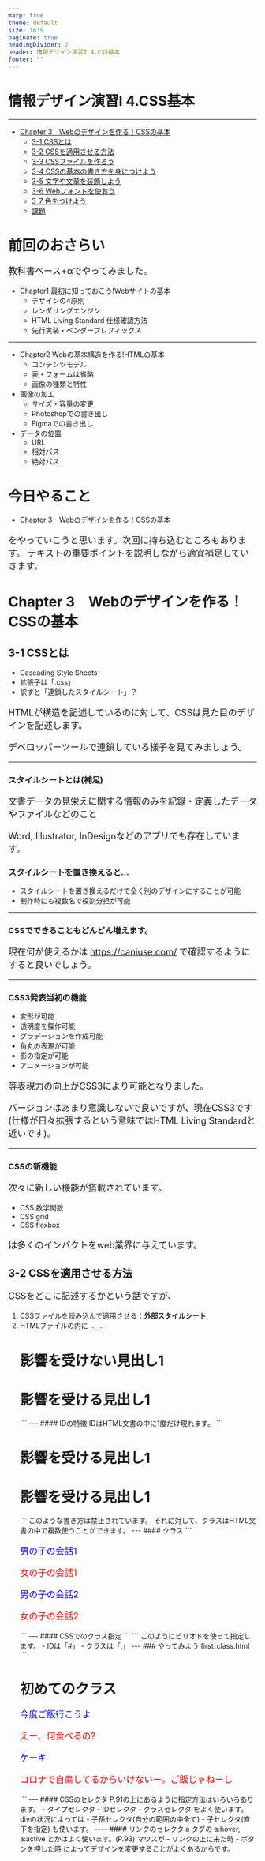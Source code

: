 ```yaml
---
marp: true
theme: default
size: 16:9
paginate: true
headingDivider: 2
header: 情報デザイン演習I 4.CSS基本
footer: ""
---
```


# 情報デザイン演習I 4.CSS基本<!-- omit in toc -->

---

- [Chapter 3　Webのデザインを作る！CSSの基本](#chapter-3webのデザインを作るcssの基本)
  - [3-1 CSSとは](#3-1-cssとは)
  - [3-2 CSSを適用させる方法](#3-2-cssを適用させる方法)
  - [3-3 CSSファイルを作ろう](#3-3-cssファイルを作ろう)
  - [3-4 CSSの基本の書き方を身につけよう](#3-4-cssの基本の書き方を身につけよう)
  - [3-5 文字や文章を装飾しよう](#3-5-文字や文章を装飾しよう)
  - [3-6 Webフォントを使おう](#3-6-webフォントを使おう)
  - [3-7 色をつけよう](#3-7-色をつけよう)
  - [課題](#課題)



# 前回のおさらい<!-- omit in toc -->
教科書ベース+αでやってみました。
- Chapter1 最初に知っておこう!Webサイトの基本
  - デザインの4原則
  - レンダリングエンジン
  - HTML Living Standard 仕様確認方法
  - 先行実装・ベンダープレフィックス

---
- Chapter2 Webの基本構造を作る!HTMLの基本
  - コンテンツモデル
  - 表・フォームは省略
  - 画像の種類と特性
- 画像の加工
  - サイズ・容量の変更
  - Photoshopでの書き出し
  - Figmaでの書き出し
- データの位置
  - URL
  - 相対パス
  - 絶対パス

# 今日やること<!-- omit in toc -->
- Chapter 3　Webのデザインを作る！CSSの基本

をやっていこうと思います。次回に持ち込むところもあります。
テキストの重要ポイントを説明しながら適宜補足していきます。

# Chapter 3　Webのデザインを作る！CSSの基本

## 3-1 CSSとは
- Cascading Style Sheets
- 拡張子は「.css」
- 訳すと「連鎖したスタイルシート」？

HTMLが構造を記述しているのに対して、CSSは見た目のデザインを記述します。

デベロッパーツールで連鎖している様子を見てみましょう。

---
### スタイルシートとは(補足)<!-- omit in toc -->
文書データの見栄えに関する情報のみを記録・定義したデータやファイルなどのこと

Word, Illustrator, InDesignなどのアプリでも存在しています。

### スタイルシートを置き換えると...<!-- omit in toc -->
- スタイルシートを置き換えるだけで全く別のデザインにすることが可能
- 制作時にも複数名で役割分担が可能

---
### CSSでできることもどんどん増えます。<!-- omit in toc -->

現在何が使えるかは
https://caniuse.com/
で確認するようにすると良いでしょう。

---
### CSS3発表当初の機能<!-- omit in toc -->
- 変形が可能
- 透明度を操作可能
- グラデーションを作成可能
- 角丸の表現が可能
- 影の指定が可能
- アニメーションが可能

等表現力の向上がCSS3により可能となりました。

バージョンはあまり意識しないで良いですが、現在CSS3です(仕様が日々拡張するという意味ではHTML Living Standardと近いです)。

---
### CSSの新機能<!-- omit in toc -->

次々に新しい機能が搭載されています。

- CSS 数学関数
- CSS grid
- CSS flexbox

は多くのインパクトをweb業界に与えています。

## 3-2 CSSを適用させる方法
CSSをどこに記述するかという話ですが、
1. CSSファイルを読み込んで適用させる：**外部スタイルシート**
2. HTMLファイルの<head>内に<style>タグで指定する：**内部スタイルシート**
3. HTMLタグの中にstyle属性を指定する：**インラインCSS**

と3つ記載あるので、まずは試してみましょう。

---
### やってみよう<!-- omit in toc -->
1. VSCを開いて、ID_ROOTが開かれていることを確認
2. 今日の作業フォルダ**ID_04**を作成,その中に**c3-02**フォルダを作成
3. 03-02の中にc3-02-1.htmlを作成して、P.89を入力
4. 同じくstyle.cssを作成して

```
h1 {
   color: red;
}
p {
   font-size: 18px;
}
```
5. c3-02-2.htmlを作成してP.90を入力
6. c3-03-3.htmlを作成してP.91を入力

どのhtmlも同じように見えますか？

---
### どれ使うの？<!-- omit in toc -->
結論から言えば、
> cssの記述には「1. CSSファイルを読み込んで適用させる」を使いましょう。

ちょっとした実験などをするときに2を、3はよっぽどの理由がない限り使いません。

理由としては、
> 複数ページのデザインを一括で変更したいから

となります。

## 3-3 CSSファイルを作ろう
1. **ID_04**に**c3-03**フォルダを作成
2. その中にstyle.cssを作成してP.92を記述
3. **c3-03**に**c-03-2.html**を作成してP.93を記述
4. Live Serverで見てみよう。

## 3-4 CSSの基本の書き方を身につけよう
セレクタ・プロパティ・値の3つを組み合わせて記述します。
```
セレクタ {
   プロパティ1: 値1;
   プロパティ2: 値2;
}
```
のように書いていきます。「:」とその後のスペース、「;」を間違えないように。
- セレクタ：どこの要素の
- プロパティ：何を
- 値：これにしてください

という感じです。

---
### 書くときのルール<!-- omit in toc -->
- 改行、最初は入れておきましょう(省略可能)
- 半角英数字で書く
- 小文字を使おう
- 複数のセレクタに指定するときは、「,」で区切ります。
- 単位は「px」「%」「rem」あたりから覚えよう。(本当は色々あります)

---
### divタグ<!-- omit in toc -->
P.96の下に記載があるので、説明します。
デザイン的な表現をアシストするためのタグです。

---
### やってみよう<!-- omit in toc -->
1. **ID_04**に**c3-04**フォルダを作成
2. その中にstyle.cssを作成しよう(p.96右)
3. c3-04-1.htmlを作成して、bodyタグの中に(p.96左)をかこう。style.cssにリンクを忘れずに。

---
### 答え<!-- omit in toc -->
style.cssはそのままでいいですが、c3-04-1.htmlは
```
<!DOCTYPE html>
<html>
   <head>
      <meta charset="UTF-8">
      <title>c3-04-1</title>
      <link rel="stylesheet" href="style.css">
   </head>
   <body>
      <div>
         <p>まんまる子猫</p>
      </div>
      <p>のんびり子猫</p>
   </body>
</html>
```

この教科書いきなり省くなぁ...

---
### 要素の中の要素を指定するセレクタ<!-- omit in toc -->
```
div p {
   color: red;
}
```
だと、divタグの中にあるpタグとなります。

```
div, p{
   color: red;
}
```
だと、divタグとpタグに指定するでしたね。

あとでもう少しやりますが、一応セレクタチートシート貼っておきます。
- [CSSセレクタのチートシート](https://webliker.info/css-selector-cheat-sheet/)

---
### 覚えなくていいよ<!-- omit in toc -->
色々なことを教えていきますが、
> こんなことできるんだ

ということを知っておけばいいです。
あとは、必要な時に、「チートシート」でググりましょう。

次から始まるプロパティも同様です。覚えるではなく、何を制御できるかを知っておきましょう。



## 3-5 文字や文章を装飾しよう

### 文字の大きさを変える「font-size」<!-- omit in toc -->
単位について実験してみましょう。

**この後、htmlファイルはbodyタグの中しか記載しないことにします。**(教科書がそうなんだもん)

style.cssへのリンクを忘れずに。

この意味わかるかな？

---
### やってみよう<!-- omit in toc -->
1. **ID_04**に**c3-05**フォルダを作成
2. その中にstyle.cssを作成しよう(p.97)
3. c3-05-1.htmlを作成して

```
<h1>猫の一日</h1>
<h2>ひたすら寝ています</h2>
<p>猫は毎日12〜16時間は睡眠を取ると言われています。
ただし、熟睡している時間は意外と少なく、ほとんどが浅い眠りです。
物音がするとすぐ目を覚ますのはそのせいなんですね。</p>
```

文字の大きさが変わる理由が単位とともに理解できるでしょうか？
デベロッパーツールも使ってみましょう。

---
### 適切な文字サイズは？<!-- omit in toc -->
- 本文は14~18px程度が一般的
- 文字サイズのバリエーションは増やしすぎないようにしましょう。
  
---
### 見出しとジャンプ率<!-- omit in toc -->
- 見出しと本文の文字サイズの比率を**ジャンプ率**と呼びます。
- 高いと躍動的で楽しい雰囲気
- 低いと上品で落ち着いた雰囲気

---
### フォントの種類を変える「font-family」<!-- omit in toc -->
この辺から、「こんなことができるよ」なので、説明にして演習はパスします。

と、Windows, Macともにインストール済みのデバイスフォントは同じフォントが少ないので結局、無難な組み合わせを

- [【2023年版】font-familyの正しい指定方法・タイプ別おすすめフォント設定例](https://willcloud.jp/knowhow/font-family/)
- [2024年に最適なfont-familyの書き方](https://ics.media/entry/200317/)

などで調べることになります。(おすすめのfont-family設定例)

どうしても素敵なフォントを利用する場合には3-6 Webフォントを使うことになりますが、表示に時間がかかってしまうデメリットがあります。

---
### (脱線) OSのフォント管理
- Macでは「Font Book」というアプリでフォントを管理します。
- Winでは「設定 - 個人用設定 - フォント」から一覧を閲覧でき、追加したい場合はフォントファイルを右クリックして「インストール」とするみたいです。

いずれにしても、個人のPCにフォントがあっても、他の環境では入っていないため、HP作成時にはこの管理方法はしません。(3-6 Webフォントで説明)


---
### 文字の太さを変えよう「font-weight」<!-- omit in toc -->
フォントによりますが、
- lighter
- normal
- bold
- bolder

等と太さを変更させることができます。

---
### 行の高さを変えよう「line-height」<!-- omit in toc -->
行間を変えることができます。

---
### 文章を揃えよう「text-align」<!-- omit in toc -->
- left
- right
- center
- justify(両端揃え)

wordでもありますね。centerの使いすぎに注意しましょう。

## 3-6 Webフォントを使おう
- 従来はコンピュータにインストールされていないフォントは表示できなかった(違うものに置き換えられた)ため、デザインするには画像にするしかなかった。
- 画像にすると、検索性などで不利
- Web上のフォントを利用することができるようになった。

---
### やってみよう<!-- omit in toc -->
1. [Google Fonts](https://fonts.google.com/)に行ってみよう
2. FilterのLanguageから「Japanese」
3. 「M plus rounded 1c」を検索してみよう
4. クリックすると、複数の太さのものが表示される
5. GetFontをクリック
6. GetEmbededCodeをクリック
7. 全スタイルが登録されているので、いらないスタイルは「Change styles」をクリックして、いらないのをOFFに
8. headタグ内のcssをリンクしている場所より上に「Embed code in the <head> of your html」をコピー
9. cssに「M PLUS Rounded 1c: CSS classes」をコピー



<!-- 2023 ver
5. 右の「Select *******」のところをいくつかクリック
6. 右のlinkの下のをhtmlのheadタグの中にコピペ(style.cssをリンクしているのより上に)
7. cssには「CSS rules to specify families」を指定
-->
---
### サンプル
これで、クラス指定でフォント指定ができるようになります。
```html
<p class="m-plus-rounded-1c-medium">はろー</p>
```

もちろんcssを参考にして、他の要素を装飾しても構いません。

```css
h1 {
   font-family: "M PLUS Rounded 1c", sans-serif;
   font-weight: 900;
   font-style: normal;
}
```


---
### linkされるCSSファイルの順番<!-- omit in toc -->
コピペして利用できるのは便利ですが、順番が非常に大事です。

ここでコピペしてきたのはWebフォントを利用する準備ですので、必ず

> style.cssをリンクした行より前にhtmlを置く必要がある

ということになります。

## 3-7 色をつけよう

---
### 色の指定方法<!-- omit in toc -->
1. カラーコード
2. RGB,HSL値
3. 色の名前

で指定します。1,3が一般的かな...
2は半透明にしたい時くらいだと思います。

---
### カラーコード<!-- omit in toc -->
HTMLでは基本的には16進数を使ってRGBの数値を指定して色を表現します.
#8800ffとは「#」が16進数で表すよ、という宣言で

- 88 R(Red)の値
- 00 G(Green)の値
- ff B(Blue)の値

16進数では0,1,2,3,4,5,6,7,8,9,a,b,c,d,e,fの16個の文字を使って数字を表す方法で、

- #000000 黒
- #ffffff 白

となります。Photoshop,Illustratorの色表記からも選べますし、Googleで**カラーピッカー**とググっても出てきます。

同じ値が続くとき、3桁に省略できることも知っておきましょう(例えば#ffffff -> #fff)

---
### 色の名前<!-- omit in toc -->
- [原色大辞典](https://www.colordic.org/)
- [WEBカラー見本一覧（基本色、セーフカラー）](https://note.cman.jp/color/base_color.cgi)

等から選びましょう。

---
### RGB値・HSL値<!-- omit in toc -->
透明度の指定にはこの辺を扱う必要があります。HSLでは直感的に色を指定することが可能となります。
#### RGB<!-- omit in toc -->
「rgb(255, 42, 53);」「rgba(255, 42, 53, 0.5);」のように指定。
透過度も指定できる

#### HSL<!-- omit in toc -->
「hsl(0, 100%, 100%);」「hsla(0, 100%, 100%, 0.5);」のように指定。
透過度も指定できる

---
### 文字に色をつけよう「color」<!-- omit in toc -->
これまでにも利用しましたね。よく使います。

---
### 背景に色をつけよう「background-color」<!-- omit in toc -->
htmlの要素の背景に色をつけることが可能となります。

---
### P.110〜P.131<!-- omit in toc -->
ざっとみていきましょう。

3-8 ~ 3-10に当たります。

3-10は必要になった時に、調べて使いましょう。

---
### コメントアウト(P.139)<!-- omit in toc -->
HTMLでは
```HTML
<!-- ここが無視される -->
```
CSSでは
```CSS
/* ここが無視される */
```
とちょっと表記が違いますが、メモなど残すのに便利です。

---
## 課題

今日は3-10までやりました。

P.97から131ページで紹介されたCSSプロパティを使ってみよう

kadaiというフォルダを作って
kadai.html
style.css
を作成して、そこで自由に記述してみましょう。

kadaiフォルダを圧縮して、NASに提出してください。

<!--


### このくらいで4回目は終わりでいいかな...
時間あったら、なんか課題出すか、または、ID,クラスについて説明します。

今後の予定

3-8(背景)ってそんなに要らなくない？
3-9,3-10,3-11大事　BOXモデルとは明記されてない
3-12(list-style)ってそんなに要らなくない？
3-13 超大事 ID,class
3-14 flexbox, css grid
3-15でリセットCSSか

5回目で3-9,3-10,3-11,  3-13,  3-15,
6回目でセマンティックコーディング(html5 outlinerとか)
7回目で3-14

---
### ここから
去年のID,クラスの説明資料です(時間なかったら来週)


---
### CSSの基本文法を理解する
P.90に戻りましょう。

プロパティ 値については説明しました。

セレクタという概念があります。
先ほど、h1 というセレクタ を用いましたが、ここをクリアするには「ID」「クラス」という概念が必要になってきます。

---
#### ID
前回、「同じページ内のリンクを指定」(P.60) で ID を設定しましたね。 そして、#をつけてリンクすることを確認しました。

これと同じでCSSでも次のように指定できます

```
<style>
   h1#s1{
      color: #8800ff;
   }
</style>
...
...
<h1>影響を受けない見出し1</h1>
<h1 id="s1">影響を受ける見出し1</h1>
```

---
#### IDの特徴
IDはHTML文書の中に1度だけ現れます。

```
<h1 id="s1">影響を受ける見出し1</h1>
<h1 id="s1">影響を受ける見出し1</h1>
```
このような書き方は禁止されています。

それに対して、クラスはHTML文書の中で複数使うことができます。

---
#### クラス
```
<p class="boy">男の子の会話1</p>
<p class="girl">女の子の会話1</p>
<p class="boy">男の子の会話2</p>
<p class="girl">女の子の会話2</p>
```

---
#### CSSでのクラス指定
```
<style>
  p.boy{
    color: blue;
  }
  p.girl{
    color: red;
}
</style>
```
このようにピリオドを使って指定します。

- IDは「#」
- クラスは「.」

---
### やってみよう first_class.html
```
<!DOCTYPE html>
<html>
<head>
   <meta charset="utf-8">
   <title>初めてのクラス</title>
   <style>
      p.boy{
         color: blue;
      }
      p.girl{
         color: red; 
      }
   </style>
</head>
<body>
   <div>
      <h1>初めてのクラス</h1>
      <p class="boy">今度ご飯行こうよ</p>
      <p class="girl">えー、何食べるの?</p>
      <p class="boy">ケーキ</p>
      <p class="girl">コロナで自粛してるからいけないー。ご飯じゃねーし</p>
   </div>
</body>
</html>
```
---
#### CSSのセレクタ
P.91の上にあるように指定方法はいろいろあります。

- タイプセレクタ
- IDセレクタ
- クラスセレクタ

をよく使います。divの状況によっては
- 子孫セレクタ(自分の範囲の中全て)
- 子セレクタ(直下を指定)

も使います。

----
#### リンクのセレクタ
a タグの a:hover, a:active とかはよく使います。(P.93)

マウスが
- リンクの上に来た時
- ボタンを押した時

によってデザインを変更することがよくあるからです。

<!--
## Chapter03-02 CSSを記述する場所とCSSの検証について

---
### CSSを記述する場所(P.88-)
さっきやりましたね。

3種類あることを確認しましょう。(P.95上)

---
#### @import
サイトが大きくなると、CSSファイルを分割したくなることがあります。

そんな時には、
```
@import url();
```
などをCSSの冒頭に書くことで分割することができます。

---
#### 検証
HTML や CSS はエラーが多少あってもたまたまうまく動作することがあります。バリデーションサービスがあるということを押さえておきましょう。(P.95)

ただ、CSSは進化が早いため、警告が多く出る傾向に現在はありま

[CSS Validation Service](https://jigsaw.w3.org/css-validator/validator.html)

---
#### 実習課題06(P.97)
やってみましょう。
- https://www.scc-kk.co.jp/scc-books/b-408.html からダウンロードしましょう (前回してますね)。
- Chapter3のTraining6を「ID04」にコピーしましょう。
- Sample-06-Complete.html,Sample-06-Complete.css を削除しましょう。
- Sample-06.htmlから2つのファイルを作成して、正しくCSSファイルにリンクを貼ってみましょう。


## Chapter03-03 CSSの「継承」と「ボックスモデル」の考え方

---
### カスケーティングスタイルシートとは(P.99)
先ほども「連結した」について説明しましたが、テキストで抑えておきましょう。


---
#### やってみよう cascading.html
```
<!DOCTYPE html>
<html>
<head>
   <meta charset="UTF-8">
   <title>継承の確認</title>
</head>
<body>
   <p>
      富士山は<em>日本で一番高い</em>山です
   </p>
</body>
</html>
```

---
#### headタグ内に追加しよう
```
   <style>
      body {
         font-size:24px;
      }
      p{
         color: #888888;
      }
      em {
         color: #ff0000;
      }
   </style>
```

---
#### どうなるか？
##### 富士山は・山です
bodyを継承し「font-size:24px;」が設定され、pで定義された 「color:#888888;」となっている

##### 日本で一番高い
bodyを継承し「font-size:24px;」が設定され、pで定義された 「color:#888888;」 となっているが、em の「color:#ff0000;」の方に上書きされている。

---
#### Chromeのデベロッパーツールで確認しよう
- 表示 - 開発/管理 - デベロッパーツール(Option+Command+I)で表示させて、
- ElementsのStyle

を確認してみましょう。

- Elements で「<p>」を選ぶと Styles で「Inherited from body」として
24px が継承されているのがわかります。
- Elements で「<em> 日本で一番高い </em>」のところを選択すると、 Styles で「Inherited from p」と書いてありますが、打ち消しされてい て、em の設定に上書きされていることがわかります。

---
#### 継承理解できたかな？
- 基本的には、上位の要素のスタイルが下位に引き継がれますが、下位で上書きできることがわかったでしょうか?
- これが、CSS(Cascading Style Sheet)...”連鎖する”スタイルシート、の意味となります。
- 下位の要素で指定された CSS の方が有効となり、以前の部分の指定は打ち消されます。


CSSファイルのどこで書いたかは関係なく、要素の上位・下位という関係性に影響があることを抑えておきましょう。

_ただし、同じセレクタで2度指定した場合には2回目が有効となります。_

---
### CSSボックスモデルとは？(P.100)

---
#### CSSにおける要素とそのデザインに関する考え方
CSS では全ての要素にボックス (箱) を想定します。そして、箱の 
- コンテンツの大きさ
- 箱の内側の余白
- 箱の枠線 (境界線)
- 箱の外側の余白

という概念を持ちます。

---
![](img/Boxmodel-detail.png)

---
#### ボックスモデルのプロパティ
##### コンテンツの大きさ
height,width
##### 箱の内側の余白
padding 
##### 箱の枠線(境界線)
border 
##### 箱の外側の余白
margin 

---
#### ボックスモデルの確認
デベロッパーツールを利用するとどの様にボックスモデルが設定されているか確認することができます。
これは、CSS を作成する時には非常に重要となります。

CSSでは
- 文字の色やフォントサイズを指定すること

ももちろん大事ですが
- 要素をどのようにレイアウトするか

が非常に大事だからです。

---
#### 読み方
読みづらいので...
- [width](https://www.google.com/search?q=%E7%99%BA%E9%9F%B3+width)
- [height](https://www.google.com/search?q=%E7%99%BA%E9%9F%B3+height)

---
#### box-sizing
ボックスモデルの便利さに関しては、次回以降やっていきますが、CSS制作者にとって、少しめんどくさいものでもありました。そのため、width,heightの定義を少し変えるやり方が出てきました。(P.249)

- box-sizing: content-box;
paddingとborderの値をwidth,heightに含まない方法
- box-sizing: border-box;
paddingとborderの値をwidth,heightに含む方法

ある、ということだけ覚えておきましょう。

---
#### 実習課題07
P.100から少しおさらいしてから

実習課題No.07に取り組みましょう。


## Chapter03-04 ブラウザーのデフォルトCSS

---
### まずはやってみよう
- 「ID_04」の中に「layout.html」「layout.css」というファイルを作成しよう
- bodyタグの中にheaderタグ・mainタグ・footerタグを配置しよう
- layout.htmlからlayout.cssにリンクしよう
- それぞれ以下のように設定してみよう
  - header 高さ:100px, 背景色: red;
  - main   高さ:400px, 背景色: green;
  - footer 高さ:50px, 背景色： blue;

背景色は次のように設定してみよう
```
background-color: red;
```

---
#### layout.html
```
<!DOCTYPE html>
<html>
<head>
   <meta charset="UTF-8">
   <title>レイアウト</title>
   <link rel="stylesheet" type="text/css" href="layout.css">
</head>
<body>
   <header>
      ヘッダー部分
   </header>
   <main>
      コンテンツ部分
   </main>
   <footer>
      フッター部分
   </footer>
</body>
</html>
```

---
#### layout.css
```
header{
   height: 100px;
   background-color: red;
}
main {
   height: 400px;
   background-color: green;
}
footer {
   height:50px;
   background-color: blue;
}
```

---
#### なんか隙間があるね...
簡単なレイアウトをしてみたわけだが、
なんか隙間があるね。

デベロッパーツールでなぜ隙間ができるのか原因を調べてみよう。

---
#### borderのmargin
8になってるかな？

これを治すにはどうすれば良いだろう？

----
#### layout.cssに追加
```
body {
   margin: 0px;
}
```

---
#### あれ？
元々のmargin:8px;って誰が指定したんだろう？

これが、デフォルトCSSと呼ばれるもので、

> ブラウザが元々持っているCSS

となります。

レンダリングエンジンによって,別々のCSSが元から定義されていることになります。よって、ブラウザによって見え方がバラバラになってしまいます。

これを回避するために
- リセットCSS
- ノーマライズCSS

という考え方が出てきました。

---
#### リセットCSS/ノーマライズCSS
##### リセットCSS
とりあえず一度全部ゼロに設定して、全てのブラウザで同じように見えることを保証した上で、上書きしてデザインしていこう、という考え方
##### ノーマライズCSS
見出しフォントの大きさなどデフォルトCSSを残しながらもブラウザの差異をなくしていこうという考え方

教科書に掲載のものを利用しても問題はありませんが、
この辺は時代と共に進化する技術ですので「リセットCSS 2022」等とググって新しいものを取り入れていきましょう。


Chapter3の01-07までとりあえず触れましたね。
Chapter08は時間があれば...背景画像についてのCSSの説明なので知りたい時に見れば構いません。

というわけで、P.136まで終わったものとします。

余裕がある人は実習課題09,10,11もやってみましょう。
わからない人は質問受け付けます。


## 終わり

ID_04を圧縮したzipファイルをmanabaに提出してください。


-->